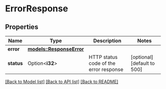 # ErrorResponse

## Properties

Name | Type | Description | Notes
------------ | ------------- | ------------- | -------------
**error** | [**models::ResponseError**](responseError.md) |  | 
**status** | Option<**i32**> | HTTP status code of the error response | [optional][default to 500]

[[Back to Model list]](../README.md#documentation-for-models) [[Back to API list]](../README.md#documentation-for-api-endpoints) [[Back to README]](../README.md)


